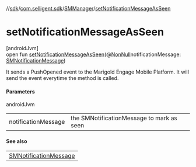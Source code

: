 //[sdk](../../../index.md)/[com.selligent.sdk](../index.md)/[SMManager](index.md)/[setNotificationMessageAsSeen](set-notification-message-as-seen.md)

# setNotificationMessageAsSeen

[androidJvm]\
open fun [setNotificationMessageAsSeen](set-notification-message-as-seen.md)(@[NonNull](https://developer.android.com/reference/kotlin/androidx/annotation/NonNull.html)notificationMessage: [SMNotificationMessage](../-s-m-notification-message/index.md))

It sends a PushOpened event to the Marigold Engage Mobile Platform. It will send the event everytime the method is called.

#### Parameters

androidJvm

| | |
|---|---|
| notificationMessage | the SMNotificationMessage to mark as seen |

#### See also

| |
|---|
| [SMNotificationMessage](../-s-m-notification-message/index.md) |
